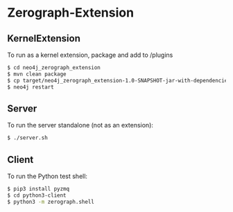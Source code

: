 # Zerograph-Extension

## KernelExtension

To run as a kernel extension, package and add to /plugins

```bash
$ cd neo4j_zerograph_extension
$ mvn clean package
$ cp target/neo4j_zerograph_extension-1.0-SNAPSHOT-jar-with-dependencies.jar $NEO4J_HOME/plugins/zg_extension.jar
$ neo4j restart
```
## Server

To run the server standalone (not as an extension):

```bash
$ ./server.sh
```

## Client

To run the Python test shell:

```bash
$ pip3 install pyzmq
$ cd python3-client
$ python3 -m zerograph.shell
```
